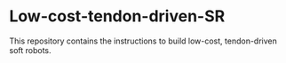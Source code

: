 # Low-cost-tendon-driven-SR
This repository contains the instructions to build low-cost, tendon-driven soft robots.
